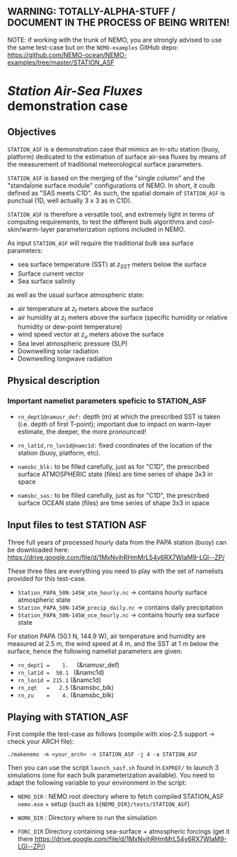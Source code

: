 
## WARNING: TOTALLY-ALPHA-STUFF / DOCUMENT IN THE PROCESS OF BEING WRITEN!

NOTE: if working with the trunk of NEMO, you are strongly advised to use the same test-case but on the `NEMO-examples` GitHub depo:
https://github.com/NEMO-ocean/NEMO-examples/tree/master/STATION_ASF


# *Station Air-Sea Fluxes* demonstration case

## Objectives

```STATION_ASF``` is a demonstration case that mimics an in-situ station (buoy, platform) dedicated to the estimation of surface air-sea fluxes by means of the measurement of traditional meteorological surface parameters.

```STATION_ASF``` is based on the merging of the "single column" and the "standalone surface module" configurations of NEMO. In short, it coulb defined as "SAS meets C1D". As such, the spatial domain of ```STATION_ASF``` is punctual (1D, well actually 3 x 3 as in C1D).

```STATION_ASF``` is therefore a versatile tool, and extremely light in terms of computing requirements, to test the different bulk algorithms and cool-skin/warm-layer parameterization options included in NEMO.

As input ```STATION_ASF``` will require the traditional *bulk* sea surface parameters:

- sea surface temperature (SST) at $z_{SST}$ meters below the surface
- Surface current vector
- Sea surface salinity

as well as the usual surface atmospheric state:

- air temperature at $z_t$ meters above the surface
- air humidity  at $z_t$ meters above the surface (specific humidity or relative humidity or dew-point temperature)
- wind speed vector at $z_u$ meters above the surface
- Sea level atmospheric pressure (SLP)
- Downwelling solar radiation
- Downwelling longwave radiation



## Physical description

### Important namelist parameters speficic to STATION_ASF

* ```rn_dept1@namusr_def:``` depth (m) at which the prescribed SST is taken (i.e. depth of first T-point); important due to impact on warm-layer estimate, the deeper, the more pronounced!

* ```rn_lat1d,rn_lon1d@namc1d:``` fixed coordinates of the location of the station (buoy, platform, etc).

* ```namsbc_blk:``` to be filled carefully, just as for "C1D", the prescribed surface ATMOSPHERIC state (files) are time series of shape 3x3 in space

* ```namsbc_sas:``` to be filled carefully, just as for "C1D", the prescribed surface OCEAN state (files) are time series of shape 3x3 in space



## Input files to test STATION ASF

Three full years of processed hourly data from the PAPA station (buoy) can be downloaded here:
https://drive.google.com/file/d/1MxNvjhRHmMrL54y6RX7WIaM9-LGl--ZP/

These three files are everything you need to play with the set of namelists provided for this test-case.

- ```Station_PAPA_50N-145W_atm_hourly.nc```  → contains hourly surface atmospheric state
- ```Station_PAPA_50N-145W_precip_daily.nc``` → contains daily precipitation
- ```Station_PAPA_50N-145W_oce_hourly.nc``` → contains hourly sea surface state

For station PAPA (50.1 N, 144.9 W), air temperature and humidity are measured at 2.5 m, the wind speed at 4 m, and the SST at 1 m below the surface, hence the following namelist parameters are given:

- ```rn_dept1 =    1.  ``` (&namusr_def)
- ```rn_lat1d =  50.1 ``` (&namc1d)
- ```rn_lon1d = 215.1``` (&namc1d)
- ```rn_zqt   =   2.5``` (&namsbc_blk)
- ```rn_zu    =    4.``` (&namsbc_blk)



## Playing with STATION_ASF

First compile the test-case as follows (compile with xios-2.5 support → check your ARCH file):

```./makenemo -m <your_arch> -n STATION_ASF -j 4 -a STATION_ASF```

Then you can use the script ``launch_sasf.sh`` found in  ```EXPREF/``` to launch 3 simulations (one for each bulk parameterization available). You need to adapt the following variable to your environment in the script:

- ```NEMO_DIR``` : NEMO root directory where to fetch compiled STATION_ASF ```nemo.exe``` + setup (such as ```${NEMO_DIR}/tests/STATION_ASF```)

- ```WORK_DIR``` :  Directory where to run the simulation

- ```FORC_DIR```  Directory containing sea-surface + atmospheric forcings (get it there https://drive.google.com/file/d/1MxNvjhRHmMrL54y6RX7WIaM9-LGl--ZP/)

